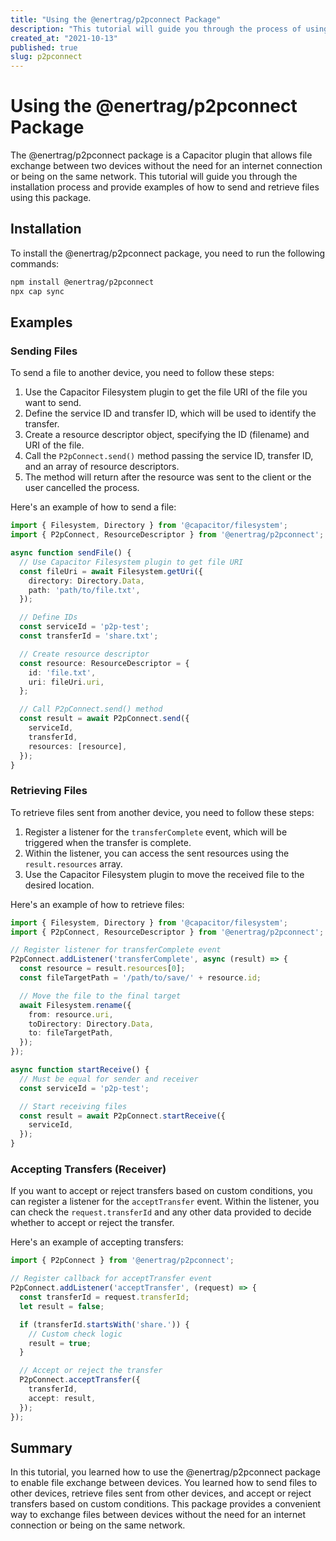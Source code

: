 ```yaml
---
title: "Using the @enertrag/p2pconnect Package"
description: "This tutorial will guide you through the process of using the @enertrag/p2pconnect package to enable file exchange between devices."
created_at: "2021-10-13"
published: true
slug: p2pconnect
---
```


# Using the @enertrag/p2pconnect Package

The @enertrag/p2pconnect package is a Capacitor plugin that allows file exchange between two devices without the need for an internet connection or being on the same network. This tutorial will guide you through the installation process and provide examples of how to send and retrieve files using this package.

## Installation

To install the @enertrag/p2pconnect package, you need to run the following commands:

```bash
npm install @enertrag/p2pconnect
npx cap sync
```

## Examples

### Sending Files

To send a file to another device, you need to follow these steps:

1. Use the Capacitor Filesystem plugin to get the file URI of the file you want to send.
2. Define the service ID and transfer ID, which will be used to identify the transfer.
3. Create a resource descriptor object, specifying the ID (filename) and URI of the file.
4. Call the `P2pConnect.send()` method passing the service ID, transfer ID, and an array of resource descriptors.
5. The method will return after the resource was sent to the client or the user cancelled the process.

Here's an example of how to send a file:

```typescript
import { Filesystem, Directory } from '@capacitor/filesystem';
import { P2pConnect, ResourceDescriptor } from '@enertrag/p2pconnect';

async function sendFile() {
  // Use Capacitor Filesystem plugin to get file URI
  const fileUri = await Filesystem.getUri({
    directory: Directory.Data,
    path: 'path/to/file.txt',
  });

  // Define IDs
  const serviceId = 'p2p-test';
  const transferId = 'share.txt';

  // Create resource descriptor
  const resource: ResourceDescriptor = {
    id: 'file.txt',
    uri: fileUri.uri,
  };

  // Call P2pConnect.send() method
  const result = await P2pConnect.send({
    serviceId,
    transferId,
    resources: [resource],
  });
}
```

### Retrieving Files

To retrieve files sent from another device, you need to follow these steps:

1. Register a listener for the `transferComplete` event, which will be triggered when the transfer is complete.
2. Within the listener, you can access the sent resources using the `result.resources` array.
3. Use the Capacitor Filesystem plugin to move the received file to the desired location.

Here's an example of how to retrieve files:

```typescript
import { Filesystem, Directory } from '@capacitor/filesystem';
import { P2pConnect, ResourceDescriptor } from '@enertrag/p2pconnect';

// Register listener for transferComplete event
P2pConnect.addListener('transferComplete', async (result) => {
  const resource = result.resources[0];
  const fileTargetPath = '/path/to/save/' + resource.id;

  // Move the file to the final target
  await Filesystem.rename({
    from: resource.uri,
    toDirectory: Directory.Data,
    to: fileTargetPath,
  });
});

async function startReceive() {
  // Must be equal for sender and receiver
  const serviceId = 'p2p-test';

  // Start receiving files
  const result = await P2pConnect.startReceive({
    serviceId,
  });
}
```

### Accepting Transfers (Receiver)

If you want to accept or reject transfers based on custom conditions, you can register a listener for the `acceptTransfer` event. Within the listener, you can check the `request.transferId` and any other data provided to decide whether to accept or reject the transfer.

Here's an example of accepting transfers:

```typescript
import { P2pConnect } from '@enertrag/p2pconnect';

// Register callback for acceptTransfer event
P2pConnect.addListener('acceptTransfer', (request) => {
  const transferId = request.transferId;
  let result = false;

  if (transferId.startsWith('share.')) {
    // Custom check logic
    result = true;
  }

  // Accept or reject the transfer
  P2pConnect.acceptTransfer({
    transferId,
    accept: result,
  });
});
```

## Summary

In this tutorial, you learned how to use the @enertrag/p2pconnect package to enable file exchange between devices. You learned how to send files to other devices, retrieve files sent from other devices, and accept or reject transfers based on custom conditions. This package provides a convenient way to exchange files between devices without the need for an internet connection or being on the same network.